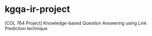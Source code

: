 # kgqa-ir-project
[COL 764 Project] Knowledge-based Question Answering using Link Prediction technique
